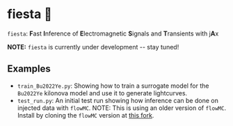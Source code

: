 # fiesta 🎉

`fiesta`: **F**ast **I**nference of **E**lectromagnetic **S**ignals and **T**ransients with j**A**x


**NOTE:** `fiesta` is currently under development -- stay tuned!

## Examples

- `train_Bu2022Ye.py`: Showing how to train a surrogate model for the `Bu2022Ye` kilonova model and use 
it to generate lightcurves. 
- `test_run.py`: An initial test run showing how inference can be done on injected data with `flowMC`. NOTE: This is using an older version of `flowMC`. Install by cloning the `flowMC` version at [this fork](https://github.com/ThibeauWouters/flowMC/tree/fiesta). 
